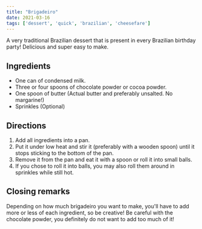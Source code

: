 ```yaml
---
title: "Brigadeiro"
date: 2021-03-16
tags: ['dessert', 'quick', 'brazilian', 'cheesefare']
---
```


A very traditional Brazilian dessert that is present in every Brazilian birthday party! Delicious and super easy to make.

## Ingredients

- One can of condensed milk.
- Three or four spoons of chocolate powder or cocoa powder.
- One spoon of butter (Actual butter and preferably unsalted. No margarine!)
- Sprinkles (Optional)

## Directions

1. Add all ingredients into a pan.
2. Put it under low heat and stir it (preferably with a wooden spoon) until it stops sticking to the bottom of the pan.
3. Remove it from the pan and eat it with a spoon or roll it into small balls.
4. If you chose to roll it into balls, you may also roll them around in sprinkles while still hot.

## Closing remarks
Depending on how much brigadeiro you want to make, you'll have to add more or less of each ingredient, so be creative! Be careful with the chocolate powder, you definitely do not want to add too much of it!

